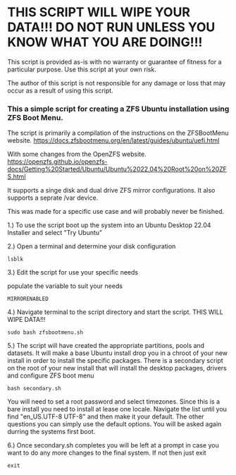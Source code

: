 # THIS SCRIPT WILL WIPE YOUR DATA!!! DO NOT RUN UNLESS YOU KNOW WHAT YOU ARE DOING!!!

This script is provided as-is with no warranty or guarantee of fitness for a particular purpose.
Use this script at your own risk.

The author of this script is not responsible for any damage or loss that may occur as a result of using this script.

### This a simple script for creating a ZFS Ubuntu installation using ZFS Boot Menu. 

The script is primarily a compilation of the instructions on the ZFSBootMenu website. 
<https://docs.zfsbootmenu.org/en/latest/guides/ubuntu/uefi.html>

With some changes from the OpenZFS website.
<https://openzfs.github.io/openzfs-docs/Getting%20Started/Ubuntu/Ubuntu%2022.04%20Root%20on%20ZFS.html>

It supports a singe disk and dual drive ZFS mirror configurations. It also supports a seprate /var device.

This was made for a specific use case and will probably never be finished. 

1.) To use the script boot up the system into an Ubuntu Desktop 22.04 Installer and select "Try Ubuntu"

2.) Open a terminal and determine your disk configuration 

~~~
lsblk
~~~

3.) Edit the script for use your specific needs

populate the variable to suit your needs

~~~
MIRRORENABLED
~~~

4.) Navigate terminal to the script directory and start the script. THIS WILL WIPE DATA!!!

~~~
sudo bash zfsbootmenu.sh
~~~

5.) The script will have created the appropriate partitions, pools and datasets. It will make a base Ubuntu install drop you in a chroot of your new install in order to install the specific packages. There is a secondary script on the root of your new install that will install the desktop packages, drivers and configure ZFS boot menu

~~~
bash secondary.sh
~~~

You will need to set a root password and select timezones. Since this is a bare install you need to install at lease one locale. Navigate the list until you find "en_US.UTF-8 UTF-8" and then make it your default. The other questions you can simply use the default options. You will be asked again durring the systems first boot. 

6.)  Once secondary.sh completes you will be left at a prompt in case you want to do any more changes to the final system. If not then just exit

~~~
exit
~~~
